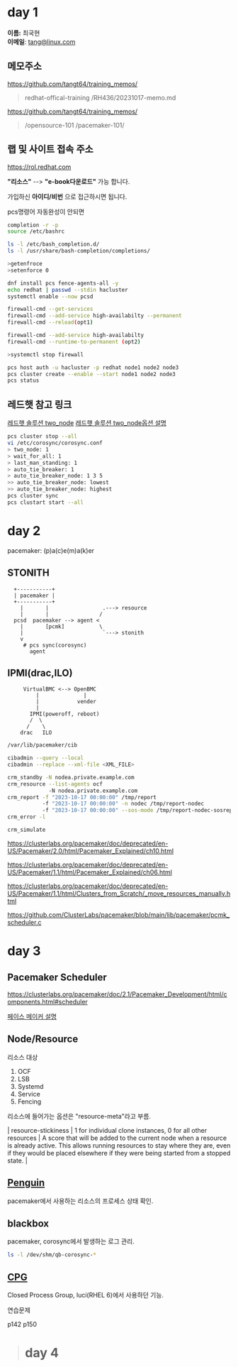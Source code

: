 # day 1

__이름:__ 최국현<br/>
__이메일__: tang@linux.com<br/>


메모주소
---
https://github.com/tangt64/training_memos/
>redhat-offical-training
>/RH436/20231017-memo.md

https://github.com/tangt64/training_memos/
>/opensource-101
>/pacemaker-101/

랩 및 사이트 접속 주소
---
https://rol.redhat.com

__"리소스"__ --> __"e-book다운로드"__ 가능 합니다.

가입하신 __아이디/비번__ 으로 접근하시면 됩니다.


pcs명령어 자동완성이 안되면

```bash
completion -r -p
source /etc/bashrc

ls -l /etc/bash_completion.d/
ls -l /usr/share/bash-completion/completions/
```


```bash
>getenfroce 
>setenforce 0

dnf install pcs fence-agents-all -y 
echo redhat | passwd --stdin hacluster 
systemctl enable --now pcsd 

firewall-cmd --get-services
firewall-cmd --add-service high-availabilty --permanent
firewall-cmd --reload(opt1)

firewall-cmd --add-service high-availabilty
firewall-cmd --runtime-to-permanent (opt2)

>systemctl stop firewall 

pcs host auth -u hacluster -p redhat node1 node2 node3
pcs cluster create --enable --start node1 node2 node3
pcs status
```

레드햇 참고 링크
---
[레드햇 솔루션 two_node](https://access.redhat.com/solutions/1294873)
[레드햇 솔루션 two_node옵션 설명](https://access.redhat.com/solutions/1293543)

```bash
pcs cluster stop --all
vi /etc/corosync/corosync.conf
> two_node: 1
> wait_for_all: 1
> last_man_standing: 1
> auto_tie_breaker: 1
> auto_tie_breaker_node: 1 3 5
>> auto_tie_breaker_node: lowest
>> auto_tie_breaker_node: highest
pcs cluster sync
pcs clustart start --all
```

# day 2

pacemaker: (p)a(c)e(m)a(k)er

STONITH
---
```
  +-----------+
  | pacemaker |
  +-----------+
    |       |                 .---> resource
    |       |                /
  pcsd  pacemaker --> agent <
    |       [pcmk]           \
    |                         `---> stonith
    v
     # pcs sync(corosync)
       agent
```

IPMI(drac,ILO)
---
```
     VirtualBMC <--> OpenBMC
         |              |
         |            vender
         |
       IPMI(poweroff, reboot)
       /  \
      /    \
    drac   ILO
```



```bash
/var/lib/pacemaker/cib

cibadmin --query --local
cibadmin --replace --xml-file <XML_FILE>

crm_standby -N nodea.private.example.com
crm_resource --list-agents ocf
             -N nodea.private.example.com
crm_report -f "2023-10-17 00:00:00" /tmp/report
           -f "2023-10-17 00:00:00" -n nodec /tmp/report-nodec
           -f "2023-10-17 00:00:00" --sos-mode /tmp/report-nodec-sosreport
crm_error -l

crm_simulate
```

https://clusterlabs.org/pacemaker/doc/deprecated/en-US/Pacemaker/2.0/html/Pacemaker_Explained/ch10.html


https://clusterlabs.org/pacemaker/doc/deprecated/en-US/Pacemaker/1.1/html/Pacemaker_Explained/ch06.html

https://clusterlabs.org/pacemaker/doc/deprecated/en-US/Pacemaker/1.1/html/Clusters_from_Scratch/_move_resources_manually.html

https://github.com/ClusterLabs/pacemaker/blob/main/lib/pacemaker/pcmk_scheduler.c


# day 3

Pacemaker Scheduler
---
https://clusterlabs.org/pacemaker/doc/2.1/Pacemaker_Development/html/components.html#scheduler

[페이스 메이커 설명](https://clusterlabs.org/pacemaker/doc/2.1/Pacemaker_Explained/singlehtml/)


Node/Resource
---

리소스 대상
1. OCF
2. LSB
3. Systemd
4. Service
5. Fencing

리소스에 들어가는 옵션은 "resource-meta"라고 부름.

| resource-stickiness | 1 for individual clone instances, 0 for all other resources | A score that will be added to the current node when a resource is already active. This allows running resources to stay where they are, even if they would be placed elsewhere if they were being started from a stopped state. |


[Penguin](https://github.com/ClusterLabs/pacemaker/blob/835e61470ed2b0e462d967e7d37beaec71fca6a9/lib/pengine/common.c)
---
pacemaker에서 사용하는 리소스의 프로세스 상태 확인.



blackbox
---
pacemaker, corosync에서 발생하는 로그 관리.

```bash
ls -l /dev/shm/qb-corosync-*
```

[CPG](https://access.redhat.com/documentation/ko-kr/red_hat_enterprise_linux/6/html/6.3_release_notes/clustering-high_availability)
---
Closed Process Group, luci(RHEL 6)에서 사용하던 기능. 



연습문제

p142
p150


># day 4